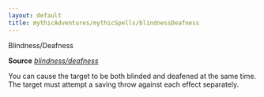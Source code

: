 ```yaml
---
layout: default
title: mythicAdventures/mythicSpells/blindnessDeafness
---
```

Blindness/Deafness

**Source** [_blindness/deafness_](spells/blindnessDeafness#_blindness-deafness)

You can cause the target to be both blinded and deafened at the same time. The target must attempt a saving throw against each effect separately.

